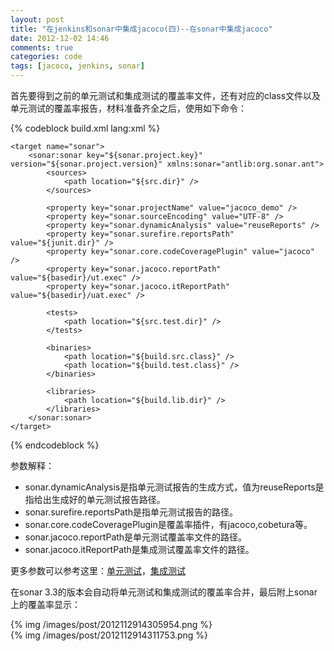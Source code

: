 ```yaml
---
layout: post
title: "在jenkins和sonar中集成jacoco(四)--在sonar中集成jacoco"
date: 2012-12-02 14:46
comments: true
categories: code
tags: [jacoco, jenkins, sonar]
---
```

  
首先要得到之前的单元测试和集成测试的覆盖率文件，还有对应的class文件以及单元测试的覆盖率报告，材料准备齐全之后，使用如下命令：  

<!--more-->
{% codeblock build.xml lang:xml %}
<taskdef uri="antlib:org.sonar.ant" resource="org/sonar/ant/antlib.xml">
        <classpath path="${env.SONAR-ANT-TASK.JAR}"/>
    </taskdef>

    <target name="sonar">
        <sonar:sonar key="${sonar.project.key}" version="${sonar.project.version}" xmlns:sonar="antlib:org.sonar.ant">
            <sources>
                <path location="${src.dir}" />
            </sources>

            <property key="sonar.projectName" value="jacoco_demo" />
            <property key="sonar.sourceEncoding" value="UTF-8" />
            <property key="sonar.dynamicAnalysis" value="reuseReports" />
            <property key="sonar.surefire.reportsPath" value="${junit.dir}" />
            <property key="sonar.core.codeCoveragePlugin" value="jacoco" />
            <property key="sonar.jacoco.reportPath" value="${basedir}/ut.exec" />
            <property key="sonar.jacoco.itReportPath" value="${basedir}/uat.exec" />

            <tests>
                <path location="${src.test.dir}" />
            </tests>

            <binaries>
                <path location="${build.src.class}" />
                <path location="${build.test.class}" />
            </binaries>

            <libraries>
                <path location="${build.lib.dir}" />
            </libraries>
        </sonar:sonar>
    </target>
{% endcodeblock %}    
  
参数解释：  
  
* sonar.dynamicAnalysis是指单元测试报告的生成方式，值为reuseReports是指给出生成好的单元测试报告路径。
* sonar.surefire.reportsPath是指单元测试报告的路径。
* sonar.core.codeCoveragePlugin是覆盖率插件，有jacoco,cobetura等。
* sonar.jacoco.reportPath是单元测试覆盖率文件的路径。
* sonar.jacoco.itReportPath是集成测试覆盖率文件的路径。
  
更多参数可以参考这里：[单元测试](http://docs.codehaus.org/display/SONAR/Code+Coverage+by+Unit+Tests)，[集成测试](http://docs.codehaus.org/display/SONAR/Code+Coverage+by+Integration+Tests)  
  
在sonar 3.3的版本会自动将单元测试和集成测试的覆盖率合并，最后附上sonar上的覆盖率显示：  

{% img /images/post/2012112914305954.png %}  
{% img /images/post/2012112914311753.png %}  
  
